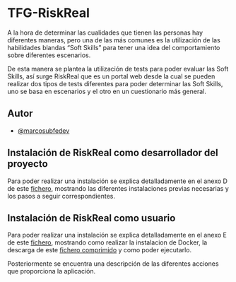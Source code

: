 
# TFG-RiskReal

A la hora de determinar las cualidades que tienen las personas hay diferentes maneras, pero una de las más comunes es la utilización de las habilidades blandas “Soft Skills” para tener una idea del comportamiento sobre diferentes escenarios.

De esta manera se plantea la utilización de tests para poder evaluar las Soft Skills, así surge RiskReal que es un portal web desde la cual se pueden realizar dos tipos de tests diferentes para poder determinar las Soft Skills, uno se basa en escenarios y el otro en un cuestionario más general.


## Autor

- [@marcosubfedev](https://www.github.com/marcosubfedev)


## Instalación de RiskReal como desarrollador del proyecto

Para poder realizar una instalación se explica detalladamente  en el anexo D de este [fichero](https://github.com/muf1002/TFG-RiskReal/blob/main/latex/anexos_RiskReal.pdf), mostrando las diferentes instalaciones previas necesarias y los pasos a seguir correspondientes.

## Instalación de RiskReal como usuario

Para poder realizar una instalación se explica detalladamente  en el anexo E de este [fichero](https://github.com/muf1002/TFG-RiskReal/blob/main/latex/anexos_RiskReal.pdf), mostrando como realizar la  instalacion de Docker, la descarga de este [fichero comprimido](https://drive.google.com/file/d/1IkoLn0codu3tQItd_Ih4hI82Km6nmmN5/view) y como poder ejecutarlo.

Posteriormente se encuentra una descripción de las diferentes acciones que proporciona la aplicación.

